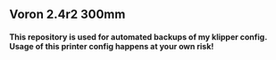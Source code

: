 ## Voron 2.4r2 300mm
#### This repository is used for automated backups of my klipper config. Usage of this printer config happens at your own risk!